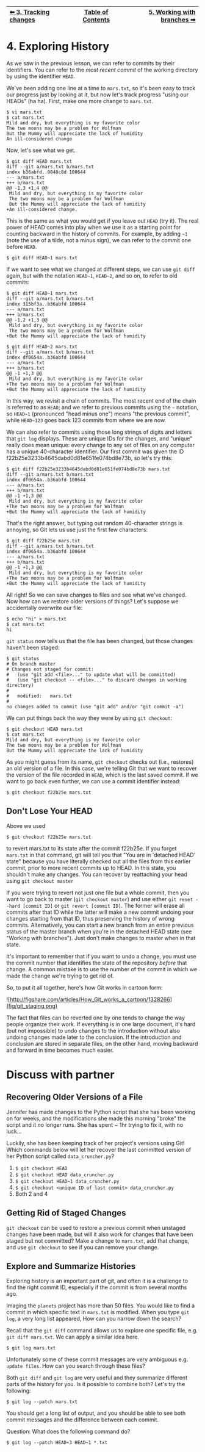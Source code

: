 | [⬅ 3. Tracking changes](03-tracking-changes.md) | [Table of Contents](00-contents.md) | [5. Working with branches ➡](05-branches.md) |
| :---- |:----:| ----:|

# 4. Exploring History

As we saw in the previous lesson, we can refer to commits by their
identifiers.  You can refer to the _most recent commit_ of the working
directory by using the identifier `HEAD`.

We've been adding one line at a time to `mars.txt`, so it's been easy to track our
progress just by looking at it, but now let's track progress "using our HEADs" (ha ha).  First,
make one more change to `mars.txt`.

```
$ vi mars.txt
$ cat mars.txt
Mild and dry, but everything is my favorite color
The two moons may be a problem for Wolfman
But the Mummy will appreciate the lack of humidity
An ill-considered change
```


Now, let's see what we get.

```
$ git diff HEAD mars.txt
diff --git a/mars.txt b/mars.txt
index b36abfd..0848c8d 100644
--- a/mars.txt
+++ b/mars.txt
@@ -1,3 +1,4 @@
 Mild and dry, but everything is my favorite color
 The two moons may be a problem for Wolfman
 But the Mummy will appreciate the lack of humidity
+An ill-considered change.
```


This is the same as what you would get if you leave out `HEAD` (try it).  The real power of HEAD comes into play when we use it as a starting point for counting backward in the history of commits.  For example, by adding `~1` (note the use of a tilde, not a minus sign), we can refer to the commit one before `HEAD`.

```
$ git diff HEAD~1 mars.txt
```

If we want to see what we changed at different steps, we can use `git diff`
again, but with the notation `HEAD~1`, `HEAD~2`, and so on, to refer to old
commits:

```
$ git diff HEAD~1 mars.txt
diff --git a/mars.txt b/mars.txt
index 315bf3a..b36abfd 100644
--- a/mars.txt
+++ b/mars.txt
@@ -1,2 +1,3 @@
 Mild and dry, but everything is my favorite color
 The two moons may be a problem for Wolfman
+But the Mummy will appreciate the lack of humidity
```


```
$ git diff HEAD~2 mars.txt
diff --git a/mars.txt b/mars.txt
index df0654a..b36abfd 100644
--- a/mars.txt
+++ b/mars.txt
@@ -1 +1,3 @@
 Mild and dry, but everything is my favorite color
+The two moons may be a problem for Wolfman
+But the Mummy will appreciate the lack of humidity
```


In this way,
we revisit a chain of commits.
The most recent end of the chain is referred to as `HEAD`;
and we refer to previous commits using the `~` notation,
so `HEAD~1` (pronounced "head minus one")
means "the previous commit",
while `HEAD~123` goes back 123 commits from where we are now.

We can also refer to commits using
those long strings of digits and letters
that `git log` displays.
These are unique IDs for the changes,
and "unique" really does mean unique:
every change to any set of files on any computer
has a unique 40-character identifier.
Our first commit was given the ID
f22b25e3233b4645dabd0d81e651fe074bd8e73b,
so let's try this:

```
$ git diff f22b25e3233b4645dabd0d81e651fe074bd8e73b mars.txt
diff --git a/mars.txt b/mars.txt
index df0654a..b36abfd 100644
--- a/mars.txt
+++ b/mars.txt
@@ -1 +1,3 @@
 Mild and dry, but everything is my favorite color
+The two moons may be a problem for Wolfman
+But the Mummy will appreciate the lack of humidity
```


That's the right answer,
but typing out random 40-character strings is annoying,
so Git lets us use just the first few characters:

```
$ git diff f22b25e mars.txt
diff --git a/mars.txt b/mars.txt
index df0654a..b36abfd 100644
--- a/mars.txt
+++ b/mars.txt
@@ -1 +1,3 @@
 Mild and dry, but everything is my favorite color
+The two moons may be a problem for Wolfman
+But the Mummy will appreciate the lack of humidity
```


All right! So
we can save changes to files and see what we've changed. Now how
can we restore older versions of things?
Let's suppose we accidentally overwrite our file:

```
$ echo "hi" > mars.txt
$ cat mars.txt
hi
```


`git status` now tells us that the file has been changed,
but those changes haven't been staged:

```
$ git status
# On branch master
# Changes not staged for commit:
#   (use "git add <file>..." to update what will be committed)
#   (use "git checkout -- <file>..." to discard changes in working directory)
#
#	modified:   mars.txt
#
no changes added to commit (use "git add" and/or "git commit -a")
```


We can put things back the way they were
by using `git checkout`:

```
$ git checkout HEAD mars.txt
$ cat mars.txt
Mild and dry, but everything is my favorite color
The two moons may be a problem for Wolfman
But the Mummy will appreciate the lack of humidity
```


As you might guess from its name,
`git checkout` checks out (i.e., restores) an old version of a file.
In this case,
we're telling Git that we want to recover the version of the file recorded in `HEAD`,
which is the last saved commit.
If we want to go back even further,
we can use a commit identifier instead:

```
$ git checkout f22b25e mars.txt
```


## Don't Lose Your HEAD

Above we used

```
$ git checkout f22b25e mars.txt
```

to revert mars.txt to its state after the commit f22b25e.
If you forget `mars.txt` in that command, git will tell you that "You are in
'detached HEAD' state" because you have literally checked out all the files from this earlier commit, prior to more recent commits up to HEAD. In this state, you shouldn't make any changes.
You can recover by reattaching your head using `git checkout master`

If you were trying to revert not just one file but a whole commit, then you want to
go back to master (`git checkout master`) and use either `git reset --hard [commit ID]` or `git revert [commit ID]`. 
The former will erase all commits after that ID while the latter will make a new commit undoing your changes starting
from that ID, thus preserving the history of wrong commits. Alternatively, 
you can start a new branch from an entire previous status of the master branch when you're in the detached HEAD state (see "Working with branches"). Just don't make changes to master when in that state.

It's important to remember that if you want to undo a change, you
must use the commit number that identifies the state of the repository
*before* that change.
A common mistake is to use the number of
the commit in which we made the change we're trying to get rid of.

So, to put it all together,
here's how Git works in cartoon form:

![http://figshare.com/articles/How_Git_works_a_cartoon/1328266](fig/git_staging.png)


The fact that files can be reverted one by one
tends to change the way people organize their work.
If everything is in one large document,
it's hard (but not impossible) to undo changes to the introduction
without also undoing changes made later to the conclusion.
If the introduction and conclusion are stored in separate files,
on the other hand,
moving backward and forward in time becomes much easier.

# Discuss with partner

## Recovering Older Versions of a File

Jennifer has made changes to the Python script that she has been working on for weeks, and the
modifications she made this morning "broke" the script and it no longer runs. She has spent
~ 1hr trying to fix it, with no luck...

Luckily, she has been keeping track of her project's versions using Git! Which commands below will
let her recover the last committed version of her Python script called
`data_cruncher.py`?

1. `$ git checkout HEAD`
2. `$ git checkout HEAD data_cruncher.py`
3. `$ git checkout HEAD~1 data_cruncher.py`
4. `$ git checkout <unique ID of last commit> data_cruncher.py`
5. Both 2 and 4

## Getting Rid of Staged Changes
`git checkout` can be used to restore a previous commit when unstaged changes have
been made, but will it also work for changes that have been staged but not committed?
Make a change to `mars.txt`, add that change, and use `git checkout` to see if
you can remove your change.

## Explore and Summarize Histories

Exploring history is an important part of git, and often it is a challenge to find
the right commit ID, especially if the commit is from several months ago.

Imaging the `planets` project has more than 50 files.
You would like to find a commit in which specific text in `mars.txt` is modified.
When you type `git log`, a very long list appeared,
How can you narrow down the search?

Recall that the `git diff` command allows us to explore one specific file,
e.g. `git diff mars.txt`. We can apply a similar idea here.

```
$ git log mars.txt
```


Unfortunately some of these commit messages are very ambiguous e.g. `update files`.
How can you search through these files?

Both `git diff` and `git log` are very useful and they summarize different parts of the history for you.
Is it possible to combine both? Let's try the following:

```
$ git log --patch mars.txt
```


You should get a long list of output, and you should be able to see both commit messages and the difference between each commit.

Question: What does the following command do?

```
$ git log --patch HEAD~3 HEAD~1 *.txt
```
